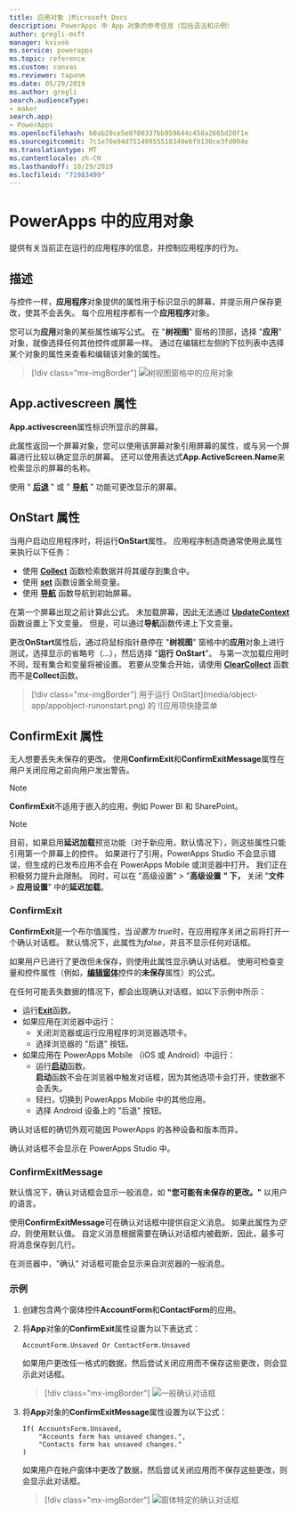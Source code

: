```yaml
---
title: 应用对象 |Microsoft Docs
description: PowerApps 中 App 对象的参考信息（包括语法和示例）
author: gregli-msft
manager: kvivek
ms.service: powerapps
ms.topic: reference
ms.custom: canvas
ms.reviewer: tapanm
ms.date: 05/29/2019
ms.author: gregli
search.audienceType:
- maker
search.app:
- PowerApps
ms.openlocfilehash: b0ab20ce5e0700337bb059644c458a2665d20f1e
ms.sourcegitcommit: 7c1e70e94d75140955518349e6f9130ce3fd094e
ms.translationtype: MT
ms.contentlocale: zh-CN
ms.lasthandoff: 10/29/2019
ms.locfileid: "71983499"
---
```

# <a name="app-object-in-powerapps"></a>PowerApps 中的应用对象

提供有关当前正在运行的应用程序的信息，并控制应用程序的行为。

## <a name="description"></a>描述

与控件一样，**应用程序**对象提供的属性用于标识显示的屏幕，并提示用户保存更改，使其不会丢失。 每个应用程序都有一个**应用程序**对象。

您可以为**应用**对象的某些属性编写公式。 在 "**树视图**" 窗格的顶部，选择 "**应用**" 对象，就像选择任何其他控件或屏幕一样。 通过在编辑栏左侧的下拉列表中选择某个对象的属性来查看和编辑该对象的属性。

> [!div class="mx-imgBorder"]
> ![树视图窗格中的应用对象](media/object-app/appobject.png)

## <a name="activescreen-property"></a>App.activescreen 属性

**App.activescreen**属性标识所显示的屏幕。

此属性返回一个屏幕对象，您可以使用该屏幕对象引用屏幕的属性，或与另一个屏幕进行比较以确定显示的屏幕。 还可以使用表达式**App.ActiveScreen.Name**来检索显示的屏幕的名称。

使用 " **[后退](function-navigate.md)** " 或 " **[导航](function-navigate.md)** " 功能可更改显示的屏幕。

## <a name="onstart-property"></a>OnStart 属性

当用户启动应用程序时，将运行**OnStart**属性。 应用程序制造商通常使用此属性来执行以下任务：

- 使用 **[Collect](function-clear-collect-clearcollect.md)** 函数检索数据并将其缓存到集合中。
- 使用 **[set](function-set.md)** 函数设置全局变量。
- 使用 **[导航](function-navigate.md)** 函数导航到初始屏幕。

在第一个屏幕出现之前计算此公式。 未加载屏幕，因此无法通过 **[UpdateContext](function-updatecontext.md)** 函数设置上下文变量。 但是，可以通过**导航**函数传递上下文变量。

更改**OnStart**属性后，通过将鼠标指针悬停在 "**树视图**" 窗格中的**应用**对象上进行测试，选择显示的省略号（...），然后选择 "**运行 OnStart**"。 与第一次加载应用时不同，现有集合和变量将被设置。 若要从空集合开始，请使用 **[ClearCollect](function-clear-collect-clearcollect.md)** 函数而不是**Collect**函数。

> [!div class="mx-imgBorder"]
> 用于运行 OnStart](media/object-app/appobject-runonstart.png) 的 ![应用项快捷菜单

## <a name="confirmexit-properties"></a>ConfirmExit 属性

无人想要丢失未保存的更改。 使用**ConfirmExit**和**ConfirmExitMessage**属性在用户关闭应用之前向用户发出警告。

> [!NOTE]
> **ConfirmExit**不适用于嵌入的应用，例如 Power BI 和 SharePoint。

> [!NOTE]
> 目前，如果启用**延迟加载**预览功能（对于新应用，默认情况下），则这些属性只能引用第一个屏幕上的控件。 如果进行了引用，PowerApps Studio 不会显示错误，但生成的已发布应用不会在 PowerApps Mobile 或浏览器中打开。 我们正在积极努力提升此限制。 同时，可以在 "高级设置"  >  "**高级设置** **" 下，** 关闭 "**文件** > **应用设置**" 中的**延迟加载**。

### <a name="confirmexit"></a>ConfirmExit

**ConfirmExit**是一个布尔值属性，当*设置为 true*时，在应用程序关闭之前将打开一个确认对话框。 默认情况下，此属性为*false*，并且不显示任何对话框。

如果用户已进行了更改但未保存，则使用此属性显示确认对话框。 使用可检查变量和控件属性（例如，[**编辑窗体**](../controls/control-form-detail.md)控件的**未保存**属性）的公式。

在任何可能丢失数据的情况下，都会出现确认对话框，如以下示例中所示：

- 运行[**Exit**](function-exit.md)函数。
- 如果应用在浏览器中运行：
  - 关闭浏览器或运行应用程序的浏览器选项卡。
  - 选择浏览器的 "后退" 按钮。
- 如果应用在 PowerApps Mobile （iOS 或 Android）中运行：
  - 运行[**启动**](function-param.md)函数。<br>**启动**函数不会在浏览器中触发对话框，因为其他选项卡会打开，使数据不会丢失。
  - 轻扫，切换到 PowerApps Mobile 中的其他应用。
  - 选择 Android 设备上的 "后退" 按钮。

确认对话框的确切外观可能因 PowerApps 的各种设备和版本而异。

确认对话框不会显示在 PowerApps Studio 中。

### <a name="confirmexitmessage"></a>ConfirmExitMessage

默认情况下，确认对话框会显示一般消息，如 **"您可能有未保存的更改。"** 以用户的语言。

使用**ConfirmExitMessage**可在确认对话框中提供自定义消息。 如果此属性为*空白*，则使用默认值。 自定义消息根据需要在确认对话框内被截断，因此，最多可将消息保存到几行。

在浏览器中，"确认" 对话框可能会显示来自浏览器的一般消息。

### <a name="example"></a>示例

1. 创建包含两个窗体控件**AccountForm**和**ContactForm**的应用。

1. 将**App**对象的**ConfirmExit**属性设置为以下表达式：

    ```powerapps-dot
    AccountForm.Unsaved Or ContactForm.Unsaved
    ```

    如果用户更改任一格式的数据，然后尝试关闭应用而不保存这些更改，则会显示此对话框。

    > [!div class="mx-imgBorder"]
    > ![一般确认对话框](media/object-app/confirm-native.png)

1. 将**App**对象的**ConfirmExitMessage**属性设置为以下公式：

    ```powerapps-dot
    If( AccountsForm.Unsaved,
        "Accounts form has unsaved changes.",
        "Contacts form has unsaved changes."
    )
    ```

    如果用户在帐户窗体中更改了数据，然后尝试关闭应用而不保存这些更改，则会显示此对话框。

    > [!div class="mx-imgBorder"]
    > ![窗体特定的确认对话框](media/object-app/confirm-native-custom.png)
